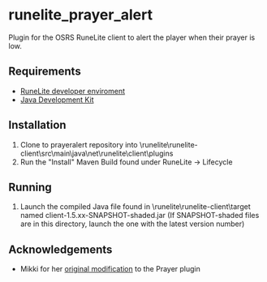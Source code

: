 # runelite_prayer_alert
Plugin for the OSRS RuneLite client to alert the player when their prayer is low.

## Requirements
* [RuneLite developer enviroment](https://github.com/runelite/runelite/wiki/Building-with-IntelliJ-IDEA)
* [Java Development Kit](https://www.oracle.com/technetwork/java/javaee/downloads/jdk8-downloads-2133151.html)

## Installation
1. Clone to prayeralert repository into \runelite\runelite-client\src\main\java\net\runelite\client\plugins
2. Run the "Install" Maven Build found under RuneLite -> Lifecycle

## Running
1. Launch the compiled Java file found in \runelite\runelite-client\target named client-1.5.xx-SNAPSHOT-shaded.jar (If SNAPSHOT-shaded files are in this directory, launch the one with the latest version number)

## Acknowledgements 
* Mikki for her [original modification](https://github.com/mikkikur/runelite/tree/runelite-prayer) to the Prayer plugin
